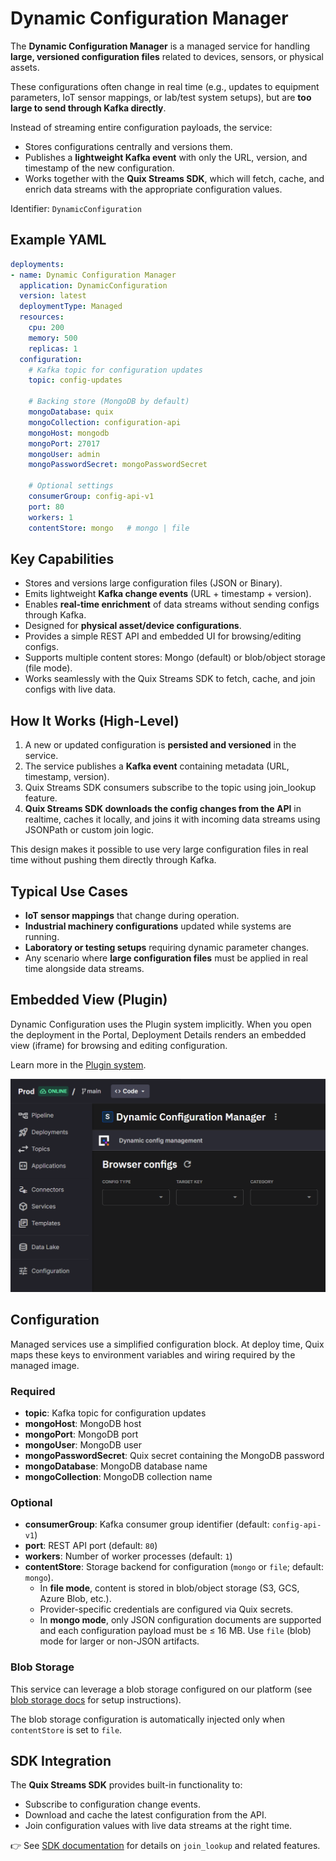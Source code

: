# Dynamic Configuration Manager

The **Dynamic Configuration Manager** is a managed service for handling
**large, versioned configuration files** related to devices, sensors, or
physical assets.

These configurations often change in real time (e.g., updates to
equipment parameters, IoT sensor mappings, or lab/test system setups),
but are **too large to send through Kafka directly**.

Instead of streaming entire configuration payloads, the service:

- Stores configurations centrally and versions them.
- Publishes a **lightweight Kafka event** with only the URL, version,
and timestamp of the new configuration.
- Works together with the **Quix Streams SDK**, which will
fetch, cache, and enrich data streams with the appropriate configuration
values.

Identifier: `DynamicConfiguration`

## Example YAML

``` yaml
deployments:
- name: Dynamic Configuration Manager
  application: DynamicConfiguration
  version: latest
  deploymentType: Managed
  resources:
    cpu: 200
    memory: 500
    replicas: 1
  configuration:
    # Kafka topic for configuration updates
    topic: config-updates

    # Backing store (MongoDB by default)
    mongoDatabase: quix
    mongoCollection: configuration-api
    mongoHost: mongodb
    mongoPort: 27017
    mongoUser: admin
    mongoPasswordSecret: mongoPasswordSecret

    # Optional settings
    consumerGroup: config-api-v1
    port: 80
    workers: 1
    contentStore: mongo   # mongo | file
```

## Key Capabilities

- Stores and versions large configuration files (JSON or Binary).
- Emits lightweight **Kafka change events** (URL + timestamp +
  version).
- Enables **real-time enrichment** of data streams without sending
  configs through Kafka.
- Designed for **physical asset/device configurations**.
- Provides a simple REST API and embedded UI for browsing/editing
  configs.
- Supports multiple content stores: Mongo (default) or blob/object
  storage (file mode).
- Works seamlessly with the Quix Streams SDK to fetch, cache, and join configs with live data.

## How It Works (High-Level)

1. A new or updated configuration is **persisted and versioned** in the
   service.
2. The service publishes a **Kafka event** containing metadata (URL,
   timestamp, version).
3. Quix Streams SDK consumers subscribe to the topic using join_lookup feature.
4. **Quix Streams SDK downloads the config changes from the API** in realtime, caches it locally, and joins it with incoming data streams using JSONPath or custom join logic.

This design makes it possible to use very large configuration files in
real time without pushing them directly through Kafka.

## Typical Use Cases

- **IoT sensor mappings** that change during operation.
- **Industrial machinery configurations** updated while systems are
  running.
- **Laboratory or testing setups** requiring dynamic parameter
  changes.
- Any scenario where **large configuration files** must be applied in
    real time alongside data streams.

## Embedded View (Plugin)

Dynamic Configuration uses the Plugin system implicitly.
When you open the deployment in the Portal, Deployment Details renders
an embedded view (iframe) for browsing and editing configuration.

Learn more in the [Plugin system](./plugin.md).

![Embedded View](images/dynamic-configuration-embedded-view.png)

## Configuration

Managed services use a simplified configuration block.
At deploy time, Quix maps these keys to environment variables and wiring
required by the managed image.

### Required

- **topic**: Kafka topic for configuration updates
- **mongoHost**: MongoDB host
- **mongoPort**: MongoDB port
- **mongoUser**: MongoDB user
- **mongoPasswordSecret**: Quix secret containing the MongoDB
 password
- **mongoDatabase**: MongoDB database name
- **mongoCollection**: MongoDB collection name

### Optional

- **consumerGroup**: Kafka consumer group identifier (default:
  `config-api-v1`)
- **port**: REST API port (default: `80`)
- **workers**: Number of worker processes (default: `1`)
- **contentStore**: Storage backend for configuration (`mongo` or
  `file`; default: `mongo`).
  - In **file mode**, content is stored in blob/object storage (S3,
      GCS, Azure Blob, etc.).
  - Provider-specific credentials are configured via Quix secrets.
  - In **mongo mode**, only JSON configuration documents are supported and each configuration payload must be ≤ 16 MB. Use `file` (blob) mode for larger or non-JSON artifacts.

### Blob Storage

This service can leverage a blob storage configured on our platform (see [blob storage docs](./blob-storage.md) for setup instructions).

The blob storage configuration is automatically injected only when `contentStore` is set to `file`.

## SDK Integration

The **Quix Streams SDK** provides built-in functionality to:

- Subscribe to configuration change events.
- Download and cache the latest configuration from the API.
- Join configuration values with live data streams at the right time.

👉 See [SDK
documentation](../../quix-streams/api-reference/dataframe.html#streamingdataframejoin_lookup)
for details on `join_lookup` and related features.
